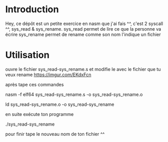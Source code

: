 # Introduction
Hey, ce dépôt est un petite exercice en nasm que j'ai fais ^^, c'est 2 syscall ^^, sys_read & sys_rename.
sys_read permet de lire ce que la personne va écrire
sys_rename permet de rename comme son nom l'indique un fichier 
# Utilisation
ouvre le fichier sys_read-sys_rename.s et modifie le avec le fichier que tu veux rename
https://imgur.com/EKdxFcn

après tape ces commandes

nasm -f elf64 sys_read-sys_rename.s -o sys_read-sys_rename.o

ld sys_read-sys_rename.o -o sys_read-sys_rename

en suite exécute ton programme

./sys_read-sys_rename

pour finir tape le nouveau nom de ton fichier ^^
